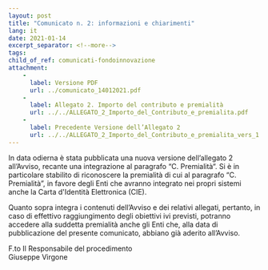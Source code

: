 ```yaml
---
layout: post
title: "Comunicato n. 2: informazioni e chiarimenti"
lang: it
date: 2021-01-14
excerpt_separator: <!--more-->
tags:
child_of_ref: comunicati-fondoinnovazione
attachment:
    - 
      label: Versione PDF
      url: ../comunicato_14012021.pdf
    - 
      label: Allegato 2. Importo del contributo e premialità
      url: ../../ALLEGATO_2_Importo_del_Contributo_e_premialita.pdf
    - 
      label: Precedente Versione dell’Allegato 2
      url: ../../ALLEGATO_2_Importo_del_Contributo_e_premialita_vers_1.pdf
---
```


In data odierna è stata pubblicata una nuova versione dell’allegato 2 all’Avviso, recante una integrazione al paragrafo “C. Premialità“. Si è in particolare stabilito di riconoscere la premialità di cui al paragrafo “C. Premialità”, in favore degli Enti che avranno integrato nei propri sistemi anche la Carta d'Identità Elettronica (CIE). 

Quanto sopra integra i contenuti dell’Avviso e dei relativi allegati, pertanto, in caso di effettivo raggiungimento degli obiettivi ivi previsti, potranno accedere alla suddetta premialità anche gli Enti che, alla data di pubblicazione del presente comunicato, abbiano già aderito all’Avviso.

F.to Il Responsabile del procedimento<br>
Giuseppe Virgone